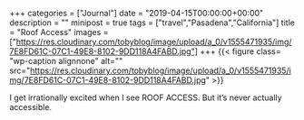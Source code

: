 +++
categories = ["Journal"]
date = "2019-04-15T00:00:00+00:00"
description = ""
minipost = true
tags = ["travel","Pasadena","California"]
title = "Roof Access"
images = ["https://res.cloudinary.com/tobyblog/image/upload/a_0/v1555471935/img/7E8FD61C-07C1-49E8-8102-9DD118A4FABD.jpg"]
+++
{{< figure class= "wp-caption alignnone" alt="" src="https://res.cloudinary.com/tobyblog/image/upload/a_0/v1555471935/img/7E8FD61C-07C1-49E8-8102-9DD118A4FABD.jpg" >}}

I get irrationally excited when I see ROOF ACCESS. But it’s never actually accessible.
